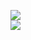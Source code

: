 [![](https://img.shields.io/badge/Made%20With-Github%20Spray-lightgrey.svg?style=for-the-badge&logo=github)](https://github.com/Annihil/github-spray#3878)  
[![](https://i.imgur.com/2DrTn0Z.gif)](https://github.com/Annihil/github-spray)